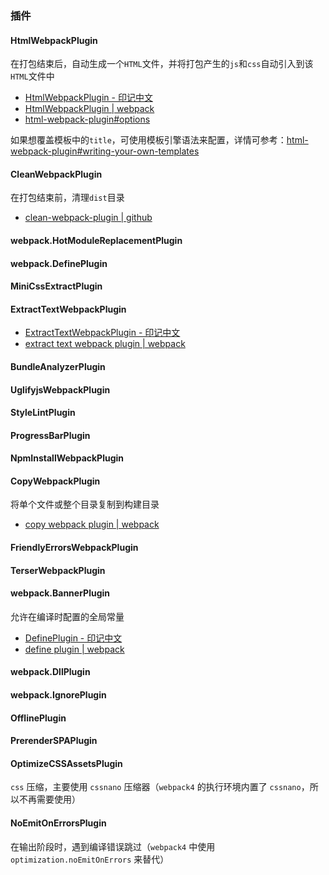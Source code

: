 ### 插件

#### HtmlWebpackPlugin

在打包结束后，自动生成一个`HTML`文件，并将打包产生的`js`和`css`自动引入到该`HTML`文件中

- [HtmlWebpackPlugin - 印记中文](https://webpack.docschina.org/plugins/html-webpack-plugin/)
- [HtmlWebpackPlugin | webpack](https://webpack.js.org/plugins/html-webpack-plugin/)
- [html-webpack-plugin#options](https://github.com/jantimon/html-webpack-plugin#options)

如果想覆盖模板中的`title`，可使用模板引擎语法来配置，详情可参考：[html-webpack-plugin#writing-your-own-templates](https://github.com/jantimon/html-webpack-plugin#writing-your-own-templates)

#### CleanWebpackPlugin

在打包结束前，清理`dist`目录

- [clean-webpack-plugin | github](https://github.com/johnagan/clean-webpack-plugin)

#### webpack.HotModuleReplacementPlugin

#### webpack.DefinePlugin

#### MiniCssExtractPlugin

#### ExtractTextWebpackPlugin

- [ExtractTextWebpackPlugin - 印记中文](https://webpack.docschina.org/plugins/extract-text-webpack-plugin)
- [extract text webpack plugin | webpack](https://webpack.js.org/plugins/extract-text-webpack-plugin/)

#### BundleAnalyzerPlugin

#### UglifyjsWebpackPlugin

#### StyleLintPlugin

#### ProgressBarPlugin

#### NpmInstallWebpackPlugin

#### CopyWebpackPlugin

将单个文件或整个目录复制到构建目录

- [copy webpack plugin | webpack](https://webpack.js.org/plugins/copy-webpack-plugin/)

#### FriendlyErrorsWebpackPlugin

#### TerserWebpackPlugin

#### webpack.BannerPlugin

允许在编译时配置的全局常量

- [DefinePlugin - 印记中文](https://webpack.docschina.org/plugins/define-plugin)
- [define plugin | webpack](https://webpack.js.org/plugins/define-plugin/)

#### webpack.DllPlugin

#### webpack.IgnorePlugin

#### OfflinePlugin

#### PrerenderSPAPlugin

#### OptimizeCSSAssetsPlugin

`css` 压缩，主要使用 `cssnano` 压缩器（`webpack4` 的执行环境内置了 `cssnano`，所以不再需要使用）

#### NoEmitOnErrorsPlugin

在输出阶段时，遇到编译错误跳过（`webpack4` 中使用 `optimization.noEmitOnErrors` 来替代）

